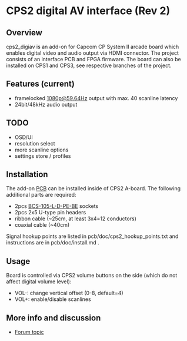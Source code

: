 CPS2 digital AV interface (Rev 2)
==============

Overview
--------------------------
cps2_digiav is an add-on for Capcom CP System II arcade board which enables digital video and audio output via HDMI connector. The project consists of an interface PCB and FPGA firmware. The board can also be installed on CPS1 and CPS3, see respective branches of the project.

Features (current)
--------------------------
* framelocked 1080p@59.64Hz output with max. 40 scanline latency
* 24bit/48kHz audio output

TODO
--------------------------
* OSD/UI
* resolution select
* more scanline options
* settings store / profiles

Installation
--------------------------
The add-on [PCB](https://oshpark.com/shared_projects/fxG9hou9) can be installed inside of CPS2 A-board. The following additional parts are required:

* 2pcs [BCS-105-L-D-PE-BE](http://www.mouser.com/ProductDetail/samtec/bcs-105-l-d-pe-be/?qs=0lQeLiL1qyYLg7p66ONHhg%3d%3d) sockets
* 2pcs 2x5 U-type pin headers
* ribbon cable (~25cm, at least 3x4=12 conductors)
* coaxial cable (~40cm)

Signal hookup points are listed in pcb/doc/cps2_hookup_points.txt and instructions are in pcb/doc/install.md .

Usage
--------------------------
Board is controlled via CPS2 volume buttons on the side (which do not affect digital volume level):
* VOL-: change vertical offset (0-8, default=4)
* VOL+: enable/disable scanlines

More info and discussion
--------------------------
* [Forum topic](http://shmups.system11.org/viewtopic.php?f=6&t=59479&p=1266977)
